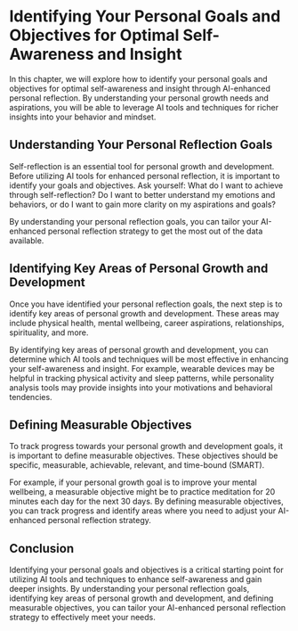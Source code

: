 Identifying Your Personal Goals and Objectives for Optimal Self-Awareness and Insight
======================================================================================================================================================

In this chapter, we will explore how to identify your personal goals and objectives for optimal self-awareness and insight through AI-enhanced personal reflection. By understanding your personal growth needs and aspirations, you will be able to leverage AI tools and techniques for richer insights into your behavior and mindset.

Understanding Your Personal Reflection Goals
--------------------------------------------

Self-reflection is an essential tool for personal growth and development. Before utilizing AI tools for enhanced personal reflection, it is important to identify your goals and objectives. Ask yourself: What do I want to achieve through self-reflection? Do I want to better understand my emotions and behaviors, or do I want to gain more clarity on my aspirations and goals?

By understanding your personal reflection goals, you can tailor your AI-enhanced personal reflection strategy to get the most out of the data available.

Identifying Key Areas of Personal Growth and Development
--------------------------------------------------------

Once you have identified your personal reflection goals, the next step is to identify key areas of personal growth and development. These areas may include physical health, mental wellbeing, career aspirations, relationships, spirituality, and more.

By identifying key areas of personal growth and development, you can determine which AI tools and techniques will be most effective in enhancing your self-awareness and insight. For example, wearable devices may be helpful in tracking physical activity and sleep patterns, while personality analysis tools may provide insights into your motivations and behavioral tendencies.

Defining Measurable Objectives
------------------------------

To track progress towards your personal growth and development goals, it is important to define measurable objectives. These objectives should be specific, measurable, achievable, relevant, and time-bound (SMART).

For example, if your personal growth goal is to improve your mental wellbeing, a measurable objective might be to practice meditation for 20 minutes each day for the next 30 days. By defining measurable objectives, you can track progress and identify areas where you need to adjust your AI-enhanced personal reflection strategy.

Conclusion
----------

Identifying your personal goals and objectives is a critical starting point for utilizing AI tools and techniques to enhance self-awareness and gain deeper insights. By understanding your personal reflection goals, identifying key areas of personal growth and development, and defining measurable objectives, you can tailor your AI-enhanced personal reflection strategy to effectively meet your needs.
